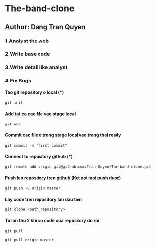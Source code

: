 # The-band-clone
## Author: Dang Tran Quyen

### 1.Analyst the web
### 2.Write base code
### 3.Write detail like analyst
### 4.Fix Bugs



#### Tao git repository o local (\*)

```
git init
```

#### Add tat ca cac file vao stage local

```
git add .
```

#### Commit cac file o trong stage local vao trang thai ready

```
git commit -m "first commit"
```

#### Connect to repository github (\*)

```
git remote add origin git@github.com:Tran-Quyen/The-band-clone.git
```

#### Push len repository tren github (Ket noi moi push duoc)

```
git push -u origin master
```

#### Lay code tren repository lan dau tien

```
git clone <path_repository>
```

#### Tu lan thu 2 khi co code cua repository do roi

```
git pull
```

```
git pull origin master
```